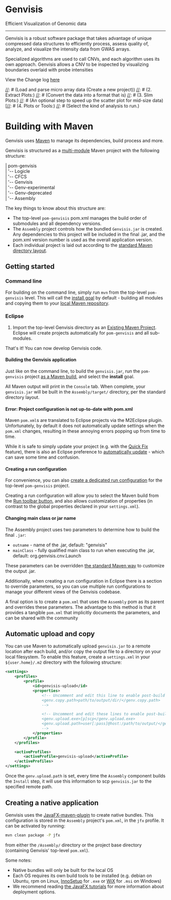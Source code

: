 Genvisis
====================
Efficient Visualization of Genomic data

----------------------
Genvisis is a robust software package that takes advantage of unique compressed data structures to efficiently process, assess quality of, analyze, and visualize the intensity data from GWAS arrays.

Specialized algorithms are used to call CNVs, and each algorithm uses its own approach. Genvisis allows a CNV to be inspected by visualizing boundaries overlaid with probe intensities


View the Change log [here](https://github.com/npankrat/Genvisis/blob/master/CHANGELOG.md)
 

[//]: # (1.	Parse Illumina/Infimax/csv/)
[//]: # (Load and parse micro array data (Create a new project))
[//]: # (2.	Extract Plots:)
[//]: # (Convert the data into a format that is)
[//]: # (3.	Slim Plots:)
[//]: # (An optional step to speed up the scatter plot for mid-size data)
[[//]: # (4.	Plots or Tools:)
[//]: # (Select the kind of analysis to run.)

[//]: # (While there are graphical software being so popular today, Genvisis provides some features that are not easily found elsewhere.)
[//]: # (Genvisis is a software product that Dr. Nathan Pankratz has developed for years. He started the project because he couldn’t find the right tool for his genetic research.)

Building with Maven
=====================

Genvisis uses [Maven](https://maven.apache.org/) to manage its dependencies, build process and more.

Genvisis is structured as a [multi-module](https://maven.apache.org/guides/introduction/introduction-to-the-pom.html#Project_Aggregation) Maven project with the following structure:

| pom-genvisis  
| '-- Logicle  
| '-- CFCS  
| '-- Genvisis  
| '-- Genv-experimental  
| '-- Genv-deprecated  
| '-- Assembly  

The key things to know about this structure are:

* The top-level `pom-genvisis` pom.xml manages the build order of submodules and all dependency versions.
* The `Assembly` project controls how the bundled `Genvisis.jar` is created. Any dependencies to this project will be included in the final .jar, and the pom.xml version number is used as the overall application version.
* Each individual project is laid out according to the [standard Maven directory layout](https://maven.apache.org/guides/introduction/introduction-to-the-standard-directory-layout.html).

## Getting started

### Command line

For building on the command line, simply run `mvn` from the top-level `pom-genvisis` level. This will call the [install goal](https://maven.apache.org/guides/introduction/introduction-to-the-lifecycle.html) by default - building all modules and copying them to your [local Maven repository](https://maven.apache.org/guides/introduction/introduction-to-repositories.html).

### Eclipse

1. Import the top-level Genvisis directory as an [Existing Maven Project](http://javapapers.com/java/import-maven-project-into-eclipse/). Eclipse will create projects automatically for `pom-genvisis` and all sub-modules.

That's it! You can now develop Genvisis code.

#### Building the Genvisis application

Just like on the command line, to build the `genvisis.jar`, run the `pom-genvisis` project [as a Maven build](https://books.sonatype.com/m2eclipse-book/reference/running-sect-running-maven-builds.html), and select the **install** goal.

All Maven output will print in the `Console` tab. When complete, your `genvisis.jar` will be built in the `Assembly/target/` directory, per the standard directory layout.

#### Error: Project configuration is not up-to-date with pom.xml

Maven `pom.xml`s are translated to Eclipse projects via the M2Eclipse plugin. Unfortunately, by default it does not automatically update settings when the `pom.xml` changes, resulting in these annoying errors popping up from time to time.

While it is safe to simply update your project (e.g. with the [Quick Fix](http://help.eclipse.org/neon/index.jsp?topic=%2Forg.eclipse.jdt.doc.user%2Fconcepts%2Fconcept-quickfix-assist.htm) feature), there is also an Eclipse preference to [automatically update](http://www.eclipse.org/m2e/documentation/release-notes-16.html#new-experimental-auto-45-update-configuration-feature) - which can save some time and confusion.

#### Creating a run configuration

For convenience, you can also [create a dedicated run configuration](https://www.genuitec.com/products/myeclipse/learning-center/maven/launch-maven4myeclipse-maven-run-setup-tutorial/#2_Creating_a_CustomMavenLaunch_Configuration) for the top-level `pom-genvisis` project.

Creating a run configuration will allow you to select the Maven build from the [Run toolbar button](https://developers.google.com/eclipse/docs/running_and_debugging_2_0), and also allows customization of properties (in contrast to the global properties declared in your `settings.xml`).

#### Changing main class or jar name

The Assembly project uses two parameters to determine how to build the final `.jar`:

* `outname`  - name of the .jar, default: "genvisis"
* `mainClass` - fully qualified main class to run when executing the .jar, default: org.genvisis.cnv.Launch

These parameters can be overridden [the standard Maven way](http://books.sonatype.com/mvnref-book/reference/running-sect-options.html) to customize the output .jar.

Additionally, when creating a run configuration in Eclipse there is a section to override parameters, so you can use multiple run configurations to manage your different views of the Genvisis codebase.

A final option is to create a `pom.xml` that uses the `Assembly` pom as its parent and overrides these parameters. The advantage to this method is that it provides a tangible `pom.xml` that implicitly documents the parameters, and can be shared with the community

## Automatic upload and copy

You can use Maven to automatically upload `genvisis.jar` to a remote location after each build, and/or copy the output file to a directory on your local filesystem. To enable this feature, create a `settings.xml` in your `${user.home}/.m2` directory with the following structure:

```xml
<settings>
	<profiles>
		<profile>
			<id>genvisis-upload</id>
			<properties>
				<!-- Uncomment and edit this line to enable post-build copy
				<genv.copy.path>path/to/output/dir/</genv.copy.path>
				-->

				<!-- Uncomment and edit these lines to enable post-build upload
				<genv.upload.exe>[p]scp</genv.upload.exe>
				<genv.upload.path>user[:pass]@host:/path/to/output/</genv.upload.path>
				-->
			</properties>
		</profile>
	</profiles>

	<activeProfiles>
		<activeProfile>genvisis-upload</activeProfile>
	</activeProfiles>
</settings>
```

Once the `genv.upload.path` is set, every time the `Assembly` component builds the `Install` step, it will use this information to scp `genvisis.jar` to the specified remote path.

## Creating a native application

Genvisis uses the [JavaFX-maven-plugin](https://github.com/javafx-maven-plugin/javafx-maven-plugin) to create native bundles. This configuration is stored in the `Assembly` project's `pom.xml`, in the `jfx` profile. It can be activated by running:

```bash
mvn clean package -P jfx
```

from either the `/Assembly/` directory or the project base directory (containing Genvisis' top-level `pom.xml`).

Some notes:
* Native bundles will only be built for the local OS
* Each OS requires its own build tools to be installed (e.g. debian on Ubuntu, rpm on Linux, [InnoSetup](http://www.jrsoftware.org/isinfo.php) for `.exe` or [WiX](http://wixtoolset.org/) for `.msi` on Windows)
* We recommend reading [the JavaFX tutorials](http://docs.oracle.com/javafx/2/deployment/self-contained-packaging.htm) for more information about deployment options.
